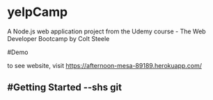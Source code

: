 # yelpCamp

A Node.js web application project from the Udemy course - The Web Developer Bootcamp by Colt Steele

#Demo

to see website, visit https://afternoon-mesa-89189.herokuapp.com/

#Getting Started
--shs
git
---
